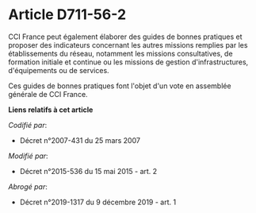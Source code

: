 # Article D711-56-2

CCI France peut également élaborer des guides de bonnes pratiques et proposer des indicateurs concernant les autres missions
remplies par les établissements du réseau, notamment les missions consultatives, de formation initiale et continue ou les
missions de gestion d'infrastructures, d'équipements ou de services.

Ces guides de bonnes pratiques font l'objet d'un vote en assemblée générale de CCI France.

**Liens relatifs à cet article**

_Codifié par_:

  - Décret n°2007-431 du 25 mars 2007

_Modifié par_:

  - Décret n°2015-536 du 15 mai 2015 - art. 2

_Abrogé par_:

  - Décret n°2019-1317 du 9 décembre 2019 - art. 1
